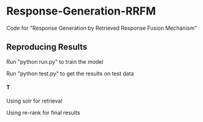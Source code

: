 # **Response-Generation-RRFM**
Code for "Response Generation by Retrieved Response Fusion Mechanism"

## Reproducing Results

Run "python run.py" to train the model

Run "python test.py" to get the results on test data

#### T

Using solr for retrieval

Using re-rank for final results
